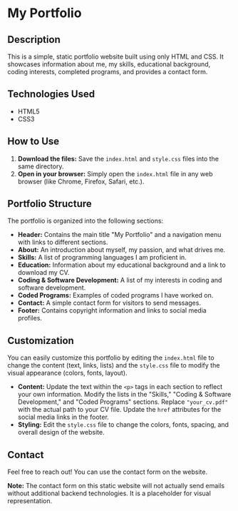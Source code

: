 # My Portfolio

## Description

This is a simple, static portfolio website built using only HTML and CSS. It showcases information about me, my skills, educational background, coding interests, completed programs, and provides a contact form.

## Technologies Used

* HTML5
* CSS3

## How to Use

1.  **Download the files:** Save the `index.html` and `style.css` files into the same directory.
2.  **Open in your browser:** Simply open the `index.html` file in any web browser (like Chrome, Firefox, Safari, etc.).

## Portfolio Structure

The portfolio is organized into the following sections:

* **Header:** Contains the main title "My Portfolio" and a navigation menu with links to different sections.
* **About:** An introduction about myself, my passion, and what drives me.
* **Skills:** A list of programming languages I am proficient in.
* **Education:** Information about my educational background and a link to download my CV.
* **Coding & Software Development:** A list of my interests in coding and software development.
* **Coded Programs:** Examples of coded programs I have worked on.
* **Contact:** A simple contact form for visitors to send messages.
* **Footer:** Contains copyright information and links to social media profiles.

## Customization

You can easily customize this portfolio by editing the `index.html` file to change the content (text, links, lists) and the `style.css` file to modify the visual appearance (colors, fonts, layout).

* **Content:** Update the text within the `<p>` tags in each section to reflect your own information. Modify the lists in the "Skills," "Coding & Software Development," and "Coded Programs" sections. Replace `"your_cv.pdf"` with the actual path to your CV file. Update the `href` attributes for the social media links in the footer.
* **Styling:** Edit the `style.css` file to change the colors, fonts, spacing, and overall design of the website.

## Contact

Feel free to reach out! You can use the contact form on the website.

**Note:** The contact form on this static website will not actually send emails without additional backend technologies. It is a placeholder for visual representation.
